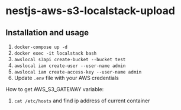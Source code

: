 # nestjs-aws-s3-localstack-upload

## Installation and usage

1. `docker-compose up -d`
2. `docker exec -it localstack bash`
3. `awslocal s3api create-bucket --bucket test`
4. `awslocal iam create-user --user-name admin`
5. `awslocal iam create-access-key --user-name admin`
6. Update `.env` file with your AWS credentials

How to get AWS_S3_GATEWAY variable:
1. `cat /etc/hosts` and find ip address of current container
